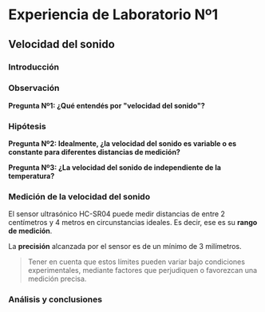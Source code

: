 # Experiencia de Laboratorio Nº1

## Velocidad del sonido

### Introducción

### Observación

**Pregunta Nº1: ¿Qué entendés por "velocidad del sonido"?**

### Hipótesis

**Pregunta Nº2: Idealmente, ¿la velocidad del sonido es variable o es constante para diferentes distancias de medición?**

**Pregunta Nº3: ¿La velocidad del sonido de independiente de la temperatura?**

### Medición de la velocidad del sonido

El sensor ultrasónico HC-SR04 puede medir distancias de entre 2 centímetros y 4 metros en circunstancias ideales. Es decir, ese es su **rango de medición**.

La **precisión** alcanzada por el sensor es de un mínimo de 3 milímetros.

> Tener en cuenta que estos límites pueden variar bajo condiciones experimentales, mediante factores que perjudiquen o favorezcan una medición precisa.

### Análisis y conclusiones

